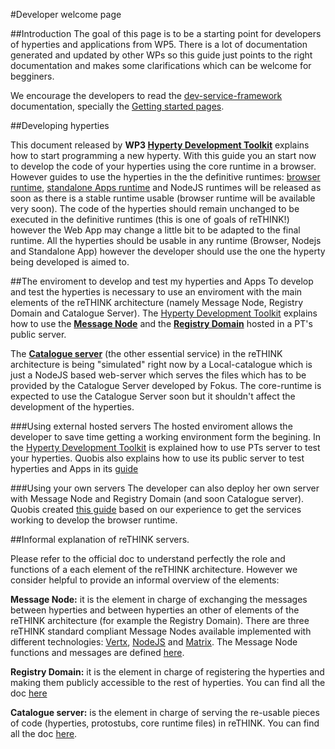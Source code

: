 #Developer welcome page

##Introduction
The goal of this page is to be a starting point for developers of hyperties and applications from WP5. There is a lot of documentation generated and updated by other WPs so this guide just points to the right documentation and makes some clarifications which can be welcome for begginers.

We encourage the developers to read the [dev-service-framework](https://github.com/reTHINK-project/dev-service-framework#getting-started) documentation, specially the [Getting started pages](https://github.com/reTHINK-project/dev-service-framework#getting-started).

##Developing hyperties

This  document released by **WP3 [Hyperty Development Toolkit](https://github.com/reTHINK-project/dev-hyperty-toolkit/tree/develop)** explains how to start programming a new hyperty. With this guide you an start now to develop the code of your hyperties using the core runtime in a browser.
However guides to use the hyperties in the  the definitive runtimes: [browser runtime](https://github.com/reTHINK-project/dev-runtime-browser), [standalone Apps runtime](https://github.com/reTHINK-project/dev-standalone-apps) and NodeJS runtimes will be released as soon as there is a stable runtime usable (browser runtime will be available very soon). The code of the hyperties should remain unchanged to be executed in the definitive runtimes (this is one of goals of reTHINK!) however the Web App may change a little bit to be adapted to the final runtime. All the hyperties should be usable in any runtime (Browser, Nodejs and Standalone App) however the developer should use the one the hyperty being developed is aimed to. 

##The enviroment to develop and test my hyperties and Apps 
To develop and test the hyperties is necessary to use an enviroment with the main elements of the reTHINK architecture (namely Message Node, Registry Domain and Catalogue Server). 
The [Hyperty Development Toolkit](https://github.com/reTHINK-project/dev-hyperty-toolkit/tree/develop) explains how to use the [**Message Node**](https://github.com/reTHINK-project/core-framework/tree/master/docs/specs/msg-node) and the [**Registry Domain**](https://github.com/reTHINK-project/dev-registry-domain/tree/master/docs) hosted in a PT's public server. 

The [**Catalogue server**](https://github.com/reTHINK-project/dev-catalogue/tree/master/doc) (the other essential service) in the reTHINK architecture is being "simulated" right now by a Local-catalogue which is just a NodeJS based web-server which serves the files which has to be provided by the Catalogue Server developed by Fokus. The core-runtime is expected to  use the Catalogue Server soon but it shouldn't affect the development of the hyperties. 

###Using external hosted servers
The hosted enviroment allows the developer to save time getting a working environment form the begining. In the [Hyperty Development Toolkit](https://github.com/reTHINK-project/dev-hyperty-toolkit/tree/develop) is explained how to use PTs server to test your hyperties. Quobis also explains how to use its public server to test hyperties and Apps in its [guide](https://github.com/reTHINK-project/dev-runtime-browser/blob/master/startup_guide.md)

###Using your own servers
The developer can also deploy her own server with Message Node and Registry Domain (and soon Catalogue server). Quobis created [this guide](https://github.com/reTHINK-project/dev-runtime-browser/blob/master/startup_guide.md) based on our experience to get the services working to develop the browser runtime.  

##Informal explanation of reTHINK servers. 

Please refer to the official doc to understand perfectly the role and functions of a each element of the reTHINK architecture. However we consider helpful to provide an informal overview of the elements:

**Message Node:**  it is the element in charge of exchanging the messages between hyperties and between hyperties an other of elements of the reTHINK architecture (for example the Registry Domain). There are three reTHINK standard compliant Message Nodes available implemented with different technologies: [Vertx](https://github.com/reTHINK-project/dev-msg-node-vertx), [NodeJS](https://github.com/reTHINK-project/dev-msg-node-nodejs) and [Matrix](https://github.com/reTHINK-project/dev-msg-node-matrix). The Message Node functions and messages are defined [here](https://github.com/reTHINK-project/core-framework/tree/master/docs/specs/msg-nod).

**Registry Domain:** it is the element in charge of registering the hyperties and making them publicly accessible to the rest of hyperties. You can find all the doc [here](https://github.com/reTHINK-project/dev-registry-domain/tree/master/docs)

**Catalogue server:** is the element in charge of serving the re-usable pieces of code (hyperties, protostubs, core runtime files) in reTHINK. You can find all the doc [here](https://github.com/reTHINK-project/dev-catalogue/tree/master/doc
).


